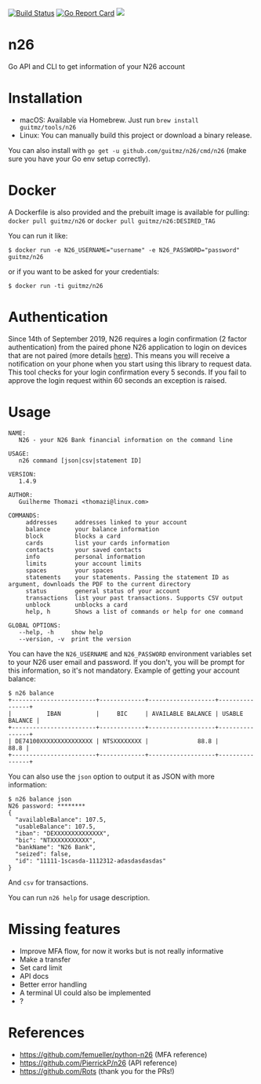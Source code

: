 [![Build Status](https://travis-ci.org/guitmz/n26.svg?branch=master)](https://travis-ci.org/guitmz/n26) [![Go Report Card](https://goreportcard.com/badge/github.com/guitmz/n26)](https://goreportcard.com/report/github.com/guitmz/n26) [![](https://images.microbadger.com/badges/image/guitmz/n26.svg)](https://microbadger.com/images/guitmz/n26 "Get your own image badge on microbadger.com")

# n26
Go API and CLI to get information of your N26 account

# Installation
- macOS: Available via Homebrew. Just run `brew install guitmz/tools/n26`
- Linux: You can manually build this project or download a binary release.

You can also install with `go get -u github.com/guitmz/n26/cmd/n26` (make sure you have your Go env setup correctly). 

# Docker
A Dockerfile is also provided and the prebuilt image is available for pulling: `docker pull guitmz/n26` or `docker pull guitmz/n26:DESIRED_TAG`

You can run it like:

`$ docker run -e N26_USERNAME="username" -e N26_PASSWORD="password" guitmz/n26`

or if you want to be asked for your credentials:

`$ docker run -ti guitmz/n26`

# Authentication
Since 14th of September 2019, N26 requires a login confirmation (2 factor authentication) from the paired phone N26 application to login on devices that are not paired (more details [here](https://n26.com/en-eu/blog/what-is-psd2)). This means you will receive a notification on your phone when you start using this library to request data. This tool checks for your login confirmation every 5 seconds. If you fail to approve the login request within 60 seconds an exception is raised.

# Usage
```
NAME:
   N26 - your N26 Bank financial information on the command line

USAGE:
   n26 command [json|csv|statement ID]

VERSION:
   1.4.9

AUTHOR:
   Guilherme Thomazi <thomazi@linux.com>

COMMANDS:
     addresses     addresses linked to your account
     balance       your balance information
     block         blocks a card
     cards         list your cards information
     contacts      your saved contacts
     info          personal information
     limits        your account limits
     spaces        your spaces
     statements    your statements. Passing the statement ID as argument, downloads the PDF to the current directory
     status        general status of your account
     transactions  list your past transactions. Supports CSV output
     unblock       unblocks a card
     help, h       Shows a list of commands or help for one command

GLOBAL OPTIONS:
   --help, -h     show help
   --version, -v  print the version
```

You can have the `N26_USERNAME` and `N26_PASSWORD` environment variables set to your N26 user email and password. If you don't, you will be prompt for this information, so it's not mandatory.
Example of getting your account balance:
```
$ n26 balance
+------------------------+-------------+-------------------+----------------+
|          IBAN          |     BIC     | AVAILABLE BALANCE | USABLE BALANCE |
+------------------------+-------------+-------------------+----------------+
| DE74100XXXXXXXXXXXXXXX | NTSXXXXXXXX |              88.8 |           88.8 |
+------------------------+-------------+-------------------+----------------+
```

You can also use the `json` option to output it as JSON with more information:
```
$ n26 balance json
N26 password: ********
{
  "availableBalance": 107.5,
  "usableBalance": 107.5,
  "iban": "DEXXXXXXXXXXXXXX",
  "bic": "NTXXXXXXXXXXX",
  "bankName": "N26 Bank",
  "seized": false,
  "id": "11111-1scasda-1112312-adasdasdasdas"
}
```

And `csv` for transactions.

You can run `n26 help` for usage description.

# Missing features
- Improve MFA flow, for now it works but is not really informative
- Make a transfer
- Set card limit
- API docs
- Better error handling
- A terminal UI could also be implemented
- ?

# References
- https://github.com/femueller/python-n26 (MFA reference)
- https://github.com/PierrickP/n26 (API reference)
- https://github.com/Rots (thank you for the PRs!)
